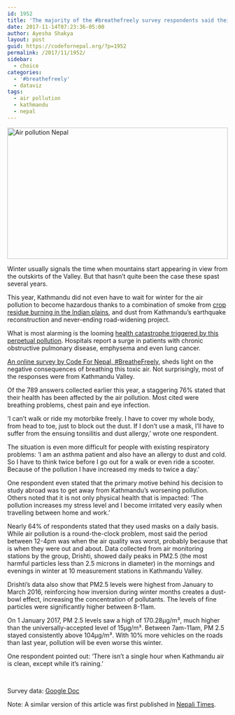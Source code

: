 ```yaml
---
id: 1952
title: 'The majority of the #breathefreely survey respondents said their health has been affected by the air pollution in Nepal'
date: 2017-11-14T07:23:36-05:00
author: Ayesha Shakya
layout: post
guid: https://codefornepal.org/?p=1952
permalink: /2017/11/1952/
sidebar:
  - choice
categories:
  - '#breathefreely'
  - dataviz
tags:
  - air pollution
  - kathmandu
  - nepal
---
```

[<img class="wp-image-1816 size-full" src="https://codefornepal.org/wp-content/uploads/2017/07/Air-pollution-Nepal-thumb.jpg" alt="Air pollution Nepal" width="100%" height="300" srcset="https://codefornepal.org/wp-content/uploads/2017/07/Air-pollution-Nepal-thumb.jpg 450w, https://codefornepal.org/wp-content/uploads/2017/07/Air-pollution-Nepal-thumb-300x200.jpg 300w" sizes="(max-width: 450px) 100vw, 450px" />](https://codefornepal.org/wp-content/uploads/2017/07/Air-pollution-Nepal-thumb.jpg)

<span style="font-weight: 400;">Winter usually signals the time when mountains start appearing in view from the outskirts of the Valley. But that hasn’t quite been the case these spast several years. </span>

<span style="font-weight: 400;">This year, Kathmandu did not even have to wait for winter for the air pollution to become hazardous thanks to a combination of smoke from </span>[<span style="font-weight: 400;">crop residue burning in the Indian plains</span>](http://nepalitimes.com/regular-columns/Comment/air-quality-data-to-figire-out-what-to-do,841)<span style="font-weight: 400;">, and dust from Kathmandu’s earthquake reconstruction and never-ending road-widening project.</span>

<span style="font-weight: 400;">What is most alarming is the looming </span>[<span style="font-weight: 400;">health catastrophe triggered by this perpetual pollution</span>](http://nepalitimes.com/regular-columns/guest-editorial/public-transport-is-equal-to-public-health,844)<span style="font-weight: 400;">. Hospitals report a surge in patients with chronic obstructive pulmonary disease, emphysema and even lung cancer.</span>

[<span style="font-weight: 400;">An online survey by Code For Nepal, #BreatheFreely</span>](https://docs.google.com/forms/d/e/1FAIpQLSdAKTHJ1_emQ0jMysBiJvkLeJEqATWBxTgyjMIBiuH_POwoKg/viewform)<span style="font-weight: 400;">, sheds light on the negative consequences of breathing this toxic air. Not surprisingly, most of the responses were from Kathmandu Valley.</span>

<span style="font-weight: 400;">Of the 789 answers collected earlier this year, a staggering 76% stated that their health has been affected by the air pollution. Most cited were breathing problems, chest pain and eye infection.</span>

<span style="font-weight: 400;">‘I can’t walk or ride my motorbike freely. I have to cover my whole body, from head to toe, just to block out the dust. If I don’t use a mask, I’ll have to suffer from the ensuing tonsilitis and dust allergy,’ wrote one respondent.</span>

<span style="font-weight: 400;">The situation is even more difficult for people with existing respiratory problems: ‘I am an asthma patient and also have an allergy to dust and cold. So I have to think twice before I go out for a walk or even ride a scooter. Because of the pollution I have increased my meds to twice a day.’</span>

<span style="font-weight: 400;">One respondent even stated that the primary motive behind his decision to study abroad was to get away from Kathmandu’s worsening pollution. Others noted that it is not only physical health that is impacted: ‘The pollution increases my stress level and I become irritated very easily when travelling between home and work.’</span>

<span style="font-weight: 400;">Nearly 64% of respondents stated that they used masks on a daily basis. While air pollution is a round-the-clock problem, most said the period between 12-4pm was when the air quality was worst, probably because that is when they were out and about. Data collected from air monitoring stations by the group, Drishti, showed daily peaks in PM2.5 (the most harmful particles less than 2.5 microns in diameter) in the mornings and evenings in winter at 10 measurement stations in Kathmandu Valley.</span>

<span style="font-weight: 400;">Drishti’s data also show that PM2.5 levels were highest from January to March 2016, reinforcing how inversion during winter months creates a dust-bowl effect, increasing the concentration of pollutants. The levels of fine particles were significantly higher between 8-11am.</span>

<span style="font-weight: 400;">On 1 January 2017, PM 2.5 levels saw a high of 170.28µg/m³, much higher than the universally-accepted level of 15µg/m³. Between 7am-11am, PM 2.5 stayed consistently above 104µg/m³.</span> <span style="font-weight: 400;">With 10% more vehicles on the roads than last year, pollution will be even worse this winter.</span>

<span style="font-weight: 400;">One respondent pointed out: ‘There isn’t a single hour when Kathmandu air is clean, except while it’s raining.’</span>

&nbsp;

Survey data: [Google Doc](https://docs.google.com/spreadsheets/d/1bnkh9ZEDHXGS5GQJUqoi3wBlxw7QdtxXvCD97zpgwoQ/edit?usp=sharing)

Note: A similar version of this article was first published in [Nepali Times](http://nepalitimes.com/article/Nepali-Times-Buzz/air-pollution-survey-kathmandu,3998).